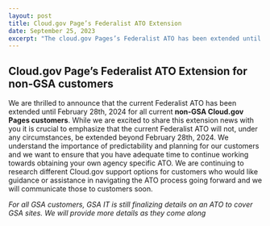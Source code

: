 ```yaml
---
layout: post
title: Cloud.gov Page’s Federalist ATO Extension
date: September 25, 2023
excerpt: "The cloud.gov Pages’s Federalist ATO has been extended until February 28th, 2024"
---
```


## Cloud.gov Page’s Federalist ATO Extension for non-GSA customers

We are thrilled to announce that the current Federalist ATO has been extended until February 28th, 2024 for all current **non-GSA Cloud.gov Pages customers**. While we are excited to share this extension news with you it is crucial to emphasize that the current Federalist ATO will not, under any circumstances, be extended beyond February 28th, 2024. We understand the importance of predictability and planning for our customers and we want to ensure that you have adequate time to continue working towards obtaining your own agency specific ATO. We are continuing to research different Cloud.gov support options for customers who would like guidance or assistance in navigating the ATO process going forward and we will communicate those to customers soon. 

*For all GSA customers, GSA IT is still finalizing details on an ATO to cover GSA sites. We will provide more details as they come along*  
